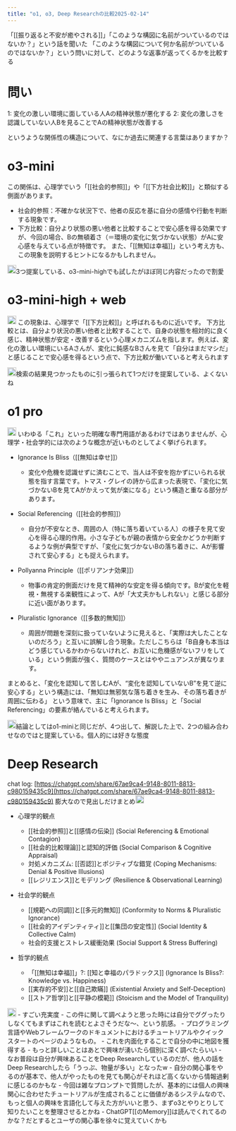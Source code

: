 ```yaml
---
title: "o1, o3, Deep Researchの比較2025-02-14"
---
```


「[[振り返ると不安が癒やされる]]」「このような構図に名前がついているのではないか？」という話を聞いた
「このような構図について何か名前がついているのではないか？」という問いに対して、どのような返事が返ってくるかを比較する

# 問い
1: 変化の激しい環境に面している人Aの精神状態が悪化する
2: 変化の激しさを認識していない人Bを見ることでAの精神状態が改善する

というような関係性の構造について、なにか過去に関連する言葉はありますか？

# o3-mini
この関係は、心理学でいう「[[社会的参照]]」や「[[下方社会比較]]」と類似する側面があります。
- 社会的参照：不確かな状況下で、他者の反応を基に自分の感情や行動を判断する現象です。
- 下方比較：自分より状態の悪い他者と比較することで安心感を得る効果ですが、今回の場合、Bの無頓着さ（＝環境の変化に気づかない状態）がAに安心感を与えている点が特徴です。
また、「[[無知は幸福]]」という考え方も、この現象を説明するヒントになるかもしれません。

<img src='https://scrapbox.io/api/pages/nishio/nishio/icon' alt='nishio.icon' height="19.5"/>3つ提案している、o3-mini-highでも試したがほぼ同じ内容だったので割愛

# o3-mini-high + web
<img src='https://scrapbox.io/api/pages/nishio/o3-mini-high/icon' alt='o3-mini-high.icon' height="19.5"/>
この現象は、心理学で「[[下方比較]]」と呼ばれるものに近いです。
下方比較とは、自分より状況の悪い他者と比較することで、自身の状態を相対的に良く感じ、精神状態が安定・改善するという心理メカニズムを指します。例えば、変化の激しい環境にいるAさんが、変化に鈍感なBさんを見て「自分はまだマシだ」と感じることで安心感を得るという点で、下方比較が働いていると考えられます

<img src='https://scrapbox.io/api/pages/nishio/nishio/icon' alt='nishio.icon' height="19.5"/>検索の結果見つかったものに引っ張られて1つだけを提案している、よくないね

# o1 pro
<img src='https://scrapbox.io/api/pages/nishio/o1 Pro/icon' alt='o1 Pro.icon' height="19.5"/>
いわゆる「これ」といった明確な専門用語があるわけではありませんが、心理学・社会学的には次のような概念が近いものとしてよく挙げられます。

- Ignorance Is Bliss（[[無知は幸せ]]）
    - 変化や危機を認識せずに済むことで、当人は不安を抱かずにいられる状態を指す言葉です。トマス・グレイの詩から広まった表現で、「変化に気づかないBを見てAがかえって気が楽になる」という構造と重なる部分があります。

- Social Referencing（[[社会的参照]]）
    - 自分が不安なとき、周囲の人（特に落ち着いている人）の様子を見て安心を得る心理的作用。小さな子どもが親の表情から安全かどうか判断するような例が典型ですが、「変化に気づかないBの落ち着きに、Aが影響されて安心する」とも捉えられます。

- Pollyanna Principle（[[ポリアンナ効果]]）
    - 物事の肯定的側面だけを見て精神的な安定を得る傾向です。Bが変化を軽視・無視する楽観性によって、Aが「大丈夫かもしれない」と感じる部分に近い面があります。

- Pluralistic Ignorance（[[多数的無知]]）
    - 周囲が問題を深刻に扱っていないように見えると、「実際は大したことないのだろう」と互いに誤解し合う現象。ただしこちらは「B自身も本当はどう感じているかわからないけれど、お互いに危機感がないフリをしている」という側面が強く、質問のケースとはややニュアンスが異なります。

まとめると、「変化を認知して苦しむAが、“変化を認知していないB”を見て逆に安心する」という構造には、「無知は無邪気な落ち着きを生み、その落ち着きが周囲に伝わる」 という意味で、主に「Ignorance Is Bliss」と「Social Referencing」の要素が絡んでいると考えられます。

<img src='https://scrapbox.io/api/pages/nishio/nishio/icon' alt='nishio.icon' height="19.5"/>結論としてはo1-miniと同じだが、4つ出して、解説した上で、2つの組み合わせなのではと提案している。個人的には好きな態度

# Deep Research
chat log: [https://chatgpt.com/share/67ae9ca4-9148-8011-8813-c980159435c9](https://chatgpt.com/share/67ae9ca4-9148-8011-8813-c980159435c9)
膨大なので見出しだけまとめ<img src='https://scrapbox.io/api/pages/nishio/nishio/icon' alt='nishio.icon' height="19.5"/>
- 心理学的観点
    - [[社会的参照]]と[[感情の伝染]] (Social Referencing & Emotional Contagion)
    - [[社会的比較理論]]と認知的評価 (Social Comparison & Cognitive Appraisal)
    - 対処メカニズム: [[否認]]とポジティブな錯覚 (Coping Mechanisms: Denial & Positive Illusions)
    - [[レジリエンス]]とモデリング (Resilience & Observational Learning)

- 社会学的観点
    - [[規範への同調]]と[[多元的無知]] (Conformity to Norms & Pluralistic Ignorance)
    - [[社会的アイデンティティ]]と[[集団の安定性]] (Social Identity & Collective Calm)
    - 社会的支援とストレス緩衝効果 (Social Support & Stress Buffering)

- 哲学的観点
    - 「[[無知は幸福]]」?: [[知と幸福のパラドックス]] (Ignorance Is Bliss?: Knowledge vs. Happiness)
    - [[実存的不安]]と[[自己欺瞞]] (Existential Anxiety and Self-Deception)
    - [[ストア哲学]]と[[平静の模範]] (Stoicism and the Model of Tranquility)

<img src='https://scrapbox.io/api/pages/nishio/nishio/icon' alt='nishio.icon' height="19.5"/>
- すごい充実度
- この件に関して調べようと思った時には自分でググったりしなくてもまずはこれを読むとよさそうだな〜、という肌感。
- プログラミング言語やWebフレームワークのドキュメントにおけるチュートリアルやクイックスタートのページのようなもの。
    - これを内面化することで自分の中に地図を獲得する
    - もっと詳しいことはあとで興味が湧いたら個別に深く調べたらいい
- なお普段は自分が興味あることをDeep Researchしているのだが、他人の話をDeep Researchしたら「うっぷ、物量が多い」となったw
    - 自分の関心事をやるのが基本で、他人がやったものを見ても関心がそれほど高くないから情報過剰に感じるのかもな
    - 今回は雑なプロンプトで質問したが、基本的には個人の興味関心に合わせたチュートリアルが生成されることに価値があるシステムなので、もっと個人の興味を言語化して与えた方がいいと思う、まずo3とやりとりして知りたいことを整理させるとかね
    - ChatGPT[[のMemory]]は読んでくれてるのかな？だとするとユーザの関心事を徐々に覚えていくかも
